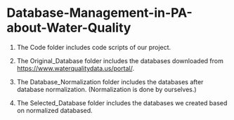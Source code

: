 # Database-Management-in-PA-about-Water-Quality

1. The Code folder includes code scripts of our project.

2. The Original_Database folder includes the databases downloaded from https://www.waterqualitydata.us/portal/.

3. The Database_Normalization folder includes the databases after database normalization. (Normalization is done by ourselves.)

4. The Selected_Database folder includes the databases we created based on normalized databased.  
